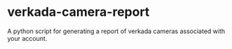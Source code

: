 # verkada-camera-report
A python script for generating a report of verkada cameras associated with your account.

